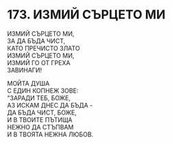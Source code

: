 # 173. ИЗМИЙ СЪРЦЕТО МИ  
  
ИЗМИЙ СЪРЦЕТО МИ,  
ЗА ДА БЪДА ЧИСТ,  
КАТО ПРЕЧИСТО ЗЛАТО  
ИЗМИЙ СЪРЦЕТО МИ,  
ИЗМИЙ ГО ОТ ГРЕХА  
ЗАВИНАГИ!  
  
МОЙТА ДУША  
С ЕДИН КОПНЕЖ ЗОВЕ:  
"ЗАРАДИ ТЕБ, БОЖЕ,  
АЗ ИСКАМ ДНЕС ДА БЪДА -  
ДА БЪДА ЧИСТ, БОЖЕ,  
И В ТВОИТЕ ПЪТИЩА  
НЕЖНО ДА СТЪПВАМ  
И В ТВОЯТА НЕЖНА ЛЮБОВ.  


<DownloadsButton pdf="/pdf/173-izmiy-syrtzeto-mi.pdf" />

<DownloadChordsButton pdf="/chords/173-izmiy-syrtzeto-mi_akord.pdf"/>
